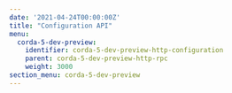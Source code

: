 ```yaml
---
date: '2021-04-24T00:00:00Z'
title: "Configuration API"
menu:
  corda-5-dev-preview:
    identifier: corda-5-dev-preview-http-configuration
    parent: corda-5-dev-preview-http-rpc
    weight: 3000
section_menu: corda-5-dev-preview
---
```

